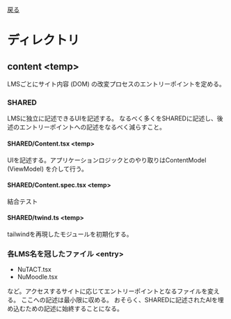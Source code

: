 [戻る](../README.md)

# ディレクトリ

## content \<temp\>
LMSごとにサイト内容 (DOM) の改変プロセスのエントリーポイントを定める。

### SHARED
LMSに独立に記述できるUIを記述する。
なるべく多くをSHAREDに記述し、後述のエントリーポイントへの記述をなるべく減らすこと。

#### SHARED/Content.tsx \<temp\>
UIを記述する。アプリケーションロジックとのやり取りはContentModel (ViewModel) を介して行う。

#### SHARED/Content.spec.tsx \<temp\>
結合テスト

#### SHARED/twind.ts \<temp\>
tailwindを再現したモジュールを初期化する。

### 各LMS名を冠したファイル \<entry\>

- NuTACT.tsx
- NuMoodle.tsx

など。アクセスするサイトに応じてエントリーポイントとなるファイルを変える。
ここへの記述は最小限に収める。
おそらく、SHAREDに記述されたAIを埋め込むための記述に始終することになる。
